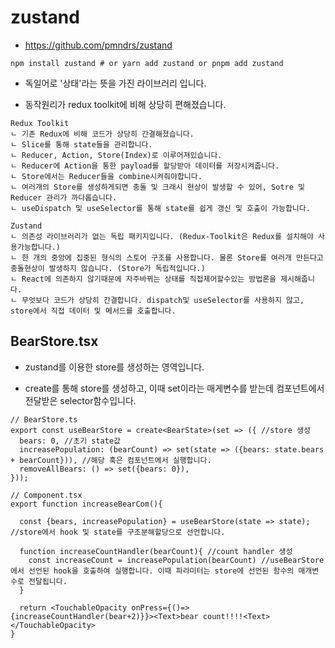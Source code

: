 # zustand
- https://github.com/pmndrs/zustand

```
npm install zustand # or yarn add zustand or pnpm add zustand
```


- 독일어로 '상태'라는 뜻을 가진 라이브러리 입니다.


- 동작원리가 redux toolkit에 비해 상당히 편해졌습니다.



```
Redux Toolkit
ㄴ 기존 Redux에 비해 코드가 상당히 간결해졌습니다.
ㄴ Slice를 통해 state들을 관리합니다.
ㄴ Reducer, Action, Store(Index)로 이루어져있습니다.
ㄴ Reducer에 Action을 통한 payload를 할당받아 데이터를 저장시켜줍니다.
ㄴ Store에서는 Reducer들을 combine시켜줘야합니다. 
ㄴ 여러개의 Store를 생성하게되면 충돌 및 크래시 현상이 발생할 수 있어, Sotre 및 Reducer 관리가 까다롭습니다.
ㄴ useDispatch 및 useSelector를 통해 state를 쉽게 갱신 및 호출이 가능합니다.

Zustand
ㄴ 의존성 라이브러리가 없는 독립 패키지입니다. (Redux-Toolkit은 Redux를 설치해야 사용가능합니다.)
ㄴ 한 개의 중앙에 집중된 형식의 스토어 구조를 사용합니다. 물론 Store를 여러개 만든다고 충돌현상이 발생하지 않습니다. (Store가 독립적입니다.)
ㄴ React에 의존하지 않기때문에 자주바뀌는 상태를 직접제어할수있는 방법론을 제시해줍니다.
ㄴ 무엇보다 코드가 상당히 간결합니다. dispatch및 useSelector를 사용하지 않고, store에서 직접 데이터 및 메서드를 호출합니다.

```


## BearStore.tsx
- zustand를 이용한 store를 생성하는 영역입니다.


- create를 통해 store를 생성하고, 이때 set이라는 매게변수를 받는데 컴포넌트에서 전달받은 selector함수입니다.


```
// BearStore.ts
export const useBearStore = create<BearState>(set => ({ //store 생성
  bears: 0, //초기 state값
  increasePopulation: (bearCount) => set(state => ({bears: state.bears + bearCount})), //해당 훅은 컴포넌트에서 실행합니다. 
  removeAllBears: () => set({bears: 0}),
}));

// Component.tsx
export function increaseBearCom(){

  const {bears, increasePopulation} = useBearStore(state => state); //store에서 hook 및 state를 구조분해할당으로 선언합니다.

  function increaseCountHandler(bearCount){ //count handler 생성
    const increaseCount = increasePopulation(bearCount) //useBearStore에서 선언된 hook을 호출하여 실행합니다. 이때 파라미터는 store에 선언된 함수의 매개변수로 전달됩니다.
  }

  return <TouchableOpacity onPress={()=>{increaseCountHandler(bear+2)}}><Text>bear count!!!!<Text></TouchableOpacity>
}
```